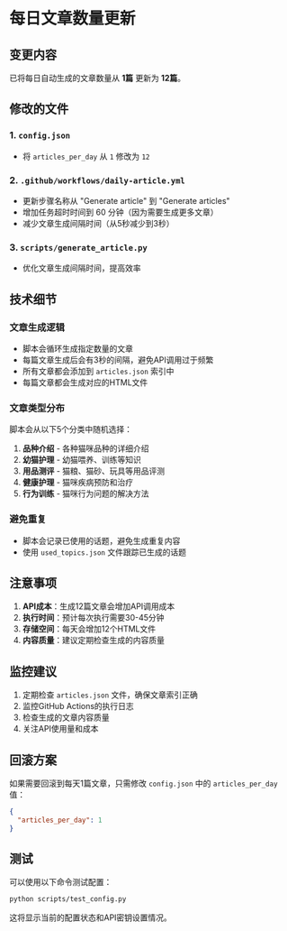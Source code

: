# 每日文章数量更新

## 变更内容

已将每日自动生成的文章数量从 **1篇** 更新为 **12篇**。

## 修改的文件

### 1. `config.json`
- 将 `articles_per_day` 从 `1` 修改为 `12`

### 2. `.github/workflows/daily-article.yml`
- 更新步骤名称从 "Generate article" 到 "Generate articles"
- 增加任务超时时间到 60 分钟（因为需要生成更多文章）
- 减少文章生成间隔时间（从5秒减少到3秒）

### 3. `scripts/generate_article.py`
- 优化文章生成间隔时间，提高效率

## 技术细节

### 文章生成逻辑
- 脚本会循环生成指定数量的文章
- 每篇文章生成后会有3秒的间隔，避免API调用过于频繁
- 所有文章都会添加到 `articles.json` 索引中
- 每篇文章都会生成对应的HTML文件

### 文章类型分布
脚本会从以下5个分类中随机选择：
1. **品种介绍** - 各种猫咪品种的详细介绍
2. **幼猫护理** - 幼猫喂养、训练等知识
3. **用品测评** - 猫粮、猫砂、玩具等用品评测
4. **健康护理** - 猫咪疾病预防和治疗
5. **行为训练** - 猫咪行为问题的解决方法

### 避免重复
- 脚本会记录已使用的话题，避免生成重复内容
- 使用 `used_topics.json` 文件跟踪已生成的话题

## 注意事项

1. **API成本**：生成12篇文章会增加API调用成本
2. **执行时间**：预计每次执行需要30-45分钟
3. **存储空间**：每天会增加12个HTML文件
4. **内容质量**：建议定期检查生成的内容质量

## 监控建议

1. 定期检查 `articles.json` 文件，确保文章索引正确
2. 监控GitHub Actions的执行日志
3. 检查生成的文章内容质量
4. 关注API使用量和成本

## 回滚方案

如果需要回滚到每天1篇文章，只需修改 `config.json` 中的 `articles_per_day` 值：

```json
{
  "articles_per_day": 1
}
```

## 测试

可以使用以下命令测试配置：

```bash
python scripts/test_config.py
```

这将显示当前的配置状态和API密钥设置情况。 
